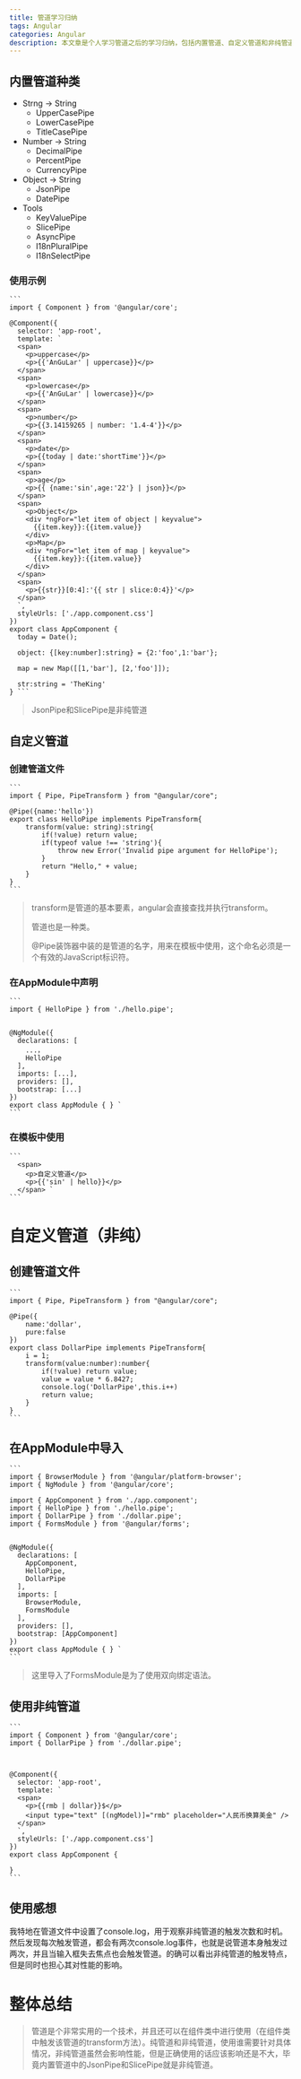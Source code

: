 ```yaml
---
title: 管道学习归纳
tags: Angular
categories: Angular
description: 本文章是个人学习管道之后的学习归纳，包括内置管道、自定义管道和非纯管道，内部代码项目为自写的demo，如有任何问题，欢迎留言。
---
```

## 内置管道种类

- Strng -> String
	- UpperCasePipe
	- LowerCasePipe
	- TitleCasePipe
- Number -> String
	- DecimalPipe
	- PercentPipe
	- CurrencyPipe
- Object -> String
	- JsonPipe
	- DatePipe
- Tools
	- KeyValuePipe
	- SlicePipe
	- AsyncPipe
	- I18nPluralPipe
	- I18nSelectPipe

### 使用示例
	```
	import { Component } from '@angular/core';
	
	@Component({
	  selector: 'app-root',
	  template: `
	  <span>
	    <p>uppercase</p>
	    <p>{{'AnGuLar' | uppercase}}</p>
	  </span>
	  <span>
	    <p>lowercase</p>
	    <p>{{'AnGuLar' | lowercase}}</p>
	  </span>
	  <span>
	    <p>number</p>
	    <p>{{3.14159265 | number: '1.4-4'}}</p>
	  </span>
	  <span>
	    <p>date</p>
	    <p>{{today | date:'shortTime'}}</p>
	  </span>
	  <span>
	    <p>age</p>
	    <p>{{ {name:'sin',age:'22'} | json}}</p>
	  </span>
	  <span>
	    <p>Object</p>
	    <div *ngFor="let item of object | keyvalue">
	      {{item.key}}:{{item.value}}
	    </div>
	    <p>Map</p>
	    <div *ngFor="let item of map | keyvalue">
	      {{item.key}}:{{item.value}}
	    </div>
	  </span>
	  <span>
	    <p>{{str}}[0:4]:'{{ str | slice:0:4}}'</p>
	  </span>
	  `,
	  styleUrls: ['./app.component.css']
	})
	export class AppComponent {
	  today = Date();
	
	  object: {[key:number]:string} = {2:'foo',1:'bar'};
	
	  map = new Map([[1,'bar'], [2,'foo']]);
	
	  str:string = 'TheKing'
	} ```

> JsonPipe和SlicePipe是非纯管道

## 自定义管道
### 创建管道文件
	```
    import { Pipe, PipeTransform } from "@angular/core";

	@Pipe({name:'hello'})
	export class HelloPipe implements PipeTransform{
	    transform(value: string):string{
	        if(!value) return value;
	        if(typeof value !== 'string'){
	            throw new Error('Invalid pipe argument for HelloPipe');
	        }
	        return "Hello," + value;
	    }
	} 
	```

> transform是管道的基本要素，angular会直接查找并执行transform。
>
> 管道也是一种类。
>
> @Pipe装饰器中装的是管道的名字，用来在模板中使用，这个命名必须是一个有效的JavaScript标识符。

### 在AppModule中声明
	```
	import { HelloPipe } from './hello.pipe';
	
	
	@NgModule({
	  declarations: [
		...，
		HelloPipe
	  ],
	  imports: [...],
	  providers: [],
	  bootstrap: [...]
	})
	export class AppModule { } `
	```

### 在模板中使用
	```
      <span>
	    <p>自定义管道</p>
	    <p>{{'sin' | hello}}</p>
	  </span> `
	```

# 自定义管道（非纯）
## 创建管道文件
	```
    import { Pipe, PipeTransform } from "@angular/core";

	@Pipe({
	    name:'dollar',
	    pure:false
	})
	export class DollarPipe implements PipeTransform{
	    i = 1;
	    transform(value:number):number{
	        if(!value) return value;
	        value = value * 6.8427;
	        console.log('DollarPipe',this.i++)
	        return value;
	    }
	}
	```

## 在AppModule中导入
	```
    import { BrowserModule } from '@angular/platform-browser';
	import { NgModule } from '@angular/core';
	
	import { AppComponent } from './app.component';
	import { HelloPipe } from './hello.pipe';
	import { DollarPipe } from './dollar.pipe';
	import { FormsModule } from '@angular/forms';
	
	
	@NgModule({
	  declarations: [
	    AppComponent,
	    HelloPipe,
	    DollarPipe
	  ],
	  imports: [
	    BrowserModule,
	    FormsModule
	  ],
	  providers: [],
	  bootstrap: [AppComponent]
	})
	export class AppModule { } `
	```

> 这里导入了FormsModule是为了使用双向绑定语法。

## 使用非纯管道
	```
    import { Component } from '@angular/core';
	import { DollarPipe } from './dollar.pipe';
	
	
	
	@Component({
	  selector: 'app-root',
	  template: `
	  <span>
	    <p>{{rmb | dollar}}$</p>
	    <input type="text" [(ngModel)]="rmb" placeholder="人民币换算美金" />
	  </span>
	  `,
	  styleUrls: ['./app.component.css']
	})
	export class AppComponent {

	}
	```

## 使用感想

我特地在管道文件中设置了console.log，用于观察非纯管道的触发次数和时机。然后发现每次触发管道，都会有两次console.log事件，也就是说管道本身触发过两次，并且当输入框失去焦点也会触发管道。的确可以看出非纯管道的触发特点，但是同时也担心其对性能的影响。

# 整体总结

> 管道是个非常实用的一个技术，并且还可以在组件类中进行使用（在组件类中触发该管道的transform方法）。纯管道和非纯管道，使用谁需要针对具体情况，非纯管道虽然会影响性能，但是正确使用的话应该影响还是不大，毕竟内置管道中的JsonPipe和SlicePipe就是非纯管道。